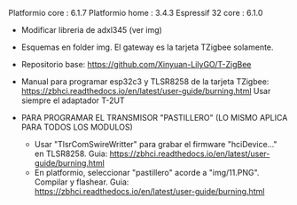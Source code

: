 Platformio core : 6.1.7
Platformio home : 3.4.3
Espressif 32 core : 6.1.0

* Modificar libreria de adxl345 (ver img)
* Esquemas en folder img. El gateway es la tarjeta TZigbee solamente.
* Repositorio base: https://github.com/Xinyuan-LilyGO/T-ZigBee
* Manual para programar esp32c3 y TLSR8258 de la tarjeta TZigbee: https://zbhci.readthedocs.io/en/latest/user-guide/burning.html
    Usar siempre el adaptador T-2UT

* PARA PROGRAMAR EL TRANSMISOR "PASTILLERO" (LO MISMO APLICA PARA TODOS LOS MODULOS)
    - Usar "TlsrComSwireWritter" para grabar el firmware "hciDevice..." en TLSR8258. Guia: https://zbhci.readthedocs.io/en/latest/user-guide/burning.html
    - En platformio, seleccionar "pastillero" acorde a "img/11.PNG". Compilar y flashear. Guia: https://zbhci.readthedocs.io/en/latest/user-guide/burning.html


